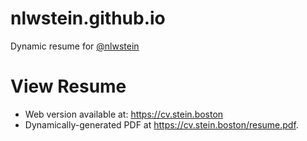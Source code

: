# nlwstein.github.io 

Dynamic resume for [@nlwstein](https://github.com/nlwstein)

# View Resume

* Web version available at: https://cv.stein.boston
* Dynamically-generated PDF at https://cv.stein.boston/resume.pdf.
